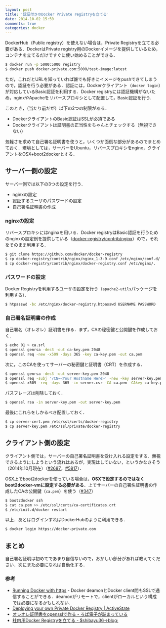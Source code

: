 ```yaml
---
layout: post
title: '認証付きのDocker Private registryを立てる'
date: 2014-10-02 15:50
comments: true
categories: docker
---
```


DockerHub（Public registry）を使えない場合は，Private Registryを立てる必要がある．DockerはPrivate registry用のDockerイメージを提供しているため，コンテナを立てるだけですぐに使い始めることができる．

```bash
$ docker run -p 5000:5000 registry
$ docker push docker-private.com:5000/test-image:latest
```

ただ，これだとURLを知っていれば誰でも好きにイメージをpushできてしまうので，認証を行う必要がある．認証には，Dockerクライアント（`docker login`）が対応しているBasic認証を利用する．Docker registryには認証機構がないため，nginxやApacheをリバースプロキシとして配置して，Basic認証を行う．

このとき，（当たり前だが）以下の2つの制限がある．

- DockerクライアントのBasic認証はSSLが必須である
- Dockerクライアントは証明書の正当性をちゃんとチェックする（無視できない）

気軽さを求めて自己署名証明書を使うと，いくつか面倒な部分があるのでまとめておく．環境としては，サーバーをUbuntu，リバースプロキシをnginx，クライアントをOSX+boot2dockerとする．

## サーバー側の設定

サーバー側では以下の3つの設定を行う．

- nginxの設定
- 認証するユーザのパスワードの設定
- 自己署名証明書の作成

### nginxの設定

リバースプロキシにはnginxを用いる．Docker registryはBasic認証を行うためのnginxの設定例を提供している（[docker-registry/contrib/nginx](https://github.com/docker/docker-registry/tree/master/contrib/nginx)）ので，それをそのまま利用する．

```bash
$ git clone https://github.com/docker/docker-registry
$ cp docker-registry/contrib/nginx/nginx_1-3-9.conf /etc/nginx/conf.d/.
$ cp docker-registry/contrib/nginx/docker-registry.conf /etc/nginx/.
```

### パスワードの設定

Docker Registryを利用するユーザの設定を行う（`apache2-utils`パッケージを利用する）．

```bash
$ htpasswd -bc /etc/nginx/docker-registry.htpasswd USERNAME PASSWORD
```

### 自己署名証明書の作成

自己署名（オレオレ）証明書を作る．まず，CAの秘密鍵と公開鍵を作成しておく．

```bash
$ echo 01 > ca.srl
$ openssl genrsa -des3 -out ca-key.pem 2048
$ openssl req -new -x509 -days 365 -key ca-key.pem -out ca.pem
```

次に，このCAを使ってサーバーの秘密鍵と証明書（CRT）を作成する．

```bash
$ openssl genrsa -des3 -out server-key.pem 2048
$ openssl req -subj '/CN=<Your Hostname Here>' -new -key server-key.pem -out server.csr
$ openssl x509 -req -days 365 -in server.csr -CA ca.pem -CAkey ca-key.pem -out server-cert.pem
```

パスフレーズは削除しておく．

```bash
$ openssl rsa -in server-key.pem -out server-key.pem
```

最後にこれらをしかるべき配置しておく．

```bash
$ cp server-cert.pem /etc/ssl/certs/docker-registry
$ cp server-key.pem /etc/ssl/private/docker-registry
```

## クライアント側の設定

クライアント側では，サーバーの自己署名証明書を受け入れる設定をする．無視できるようにしようという流れはあるが，実現はしていない，というかなさそう（2014年10月現在）（[#2687](https://github.com/docker/docker/pull/2687)，[#5817](https://github.com/docker/docker/pull/5817)）．

OSX上でboot2dockerを使っている場合は，**OSXで設定するのではなくboot2docker-vmに設定する必要がある**．上でサーバーの自己署名証明書の作成したCAの公開鍵（`ca.pem`）を使う（[#347](https://github.com/boot2docker/boot2docker/issues/347)）

```bash
$ boot2docker ssh
$ cat ca.pem >> /etc/ssl/certs/ca-certificates.crt
$ /etc/init.d/docker restart
```

以上．あとはログインすればDockerHubのように利用できる．

```bash
$ docker login https://docker-private.com
```

## まとめ

自己署名証明は初めてであまり自信ないので，おかしい部分があれば教えてください．次にまた必要になれば自動化する．

### 参考

- [Running Docker with https](http://docs.docker.com/articles/https/) - Docker deamonとDocker client間もSSLで通信することができる．deamonがリモートで，clientがローカルという構成では必要になるかもしれない．
- [Deploying your own Private Docker Registry | ActiveState](http://www.activestate.com/blog/2014/01/deploying-your-own-private-docker-registry)
- [オレオレ証明書をopensslで作る - ろば電子が詰まっている](http://d.hatena.ne.jp/ozuma/20130511/1368284304)
- [社内用Docker Registryを立てる - $shibayu36->blog;](http://shibayu36.hatenablog.com/entry/2013/12/24/194134)
